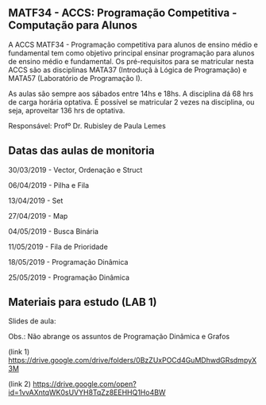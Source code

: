 ## MATF34 - ACCS: Programação Competitiva - Computação para Alunos

A ACCS MATF34 - Programação competitiva para alunos de ensino médio e fundamental tem como objetivo principal ensinar programação para alunos de ensino médio e fundamental. Os pré-requisitos para se matricular nesta ACCS são as disciplinas MATA37 (Introduçã à Lógica de Programação) e MATA57 (Laboratório de Programação I).


As aulas são sempre aos sábados entre 14hs e 18hs. A disciplina dá 68 hrs de carga horária optativa. É possível se matricular 2 vezes na disciplina, ou seja, aproveitar 136 hrs de optativa. 


Responsável: Profº Dr. Rubisley de Paula Lemes

## Datas das aulas de monitoria 


30/03/2019 - Vector, Ordenação e Struct

06/04/2019 - Pilha e Fila

13/04/2019 - Set

27/04/2019 - Map

04/05/2019 - Busca Binária

11/05/2019 - Fila de Prioridade

18/05/2019 - Programação Dinâmica

25/05/2019 - Programação Dinâmica

## Materiais para estudo (LAB 1)


Slides de aula:

Obs.: Não abrange os assuntos de Programação Dinâmica e Grafos

(link 1) https://drive.google.com/drive/folders/0BzZUxPOCd4GuMDhwdGRsdmpyX3M

(link 2) https://drive.google.com/open?id=1vvAXntqWK0sUVYH8TqZz8EEHHQ1Ho4BW


